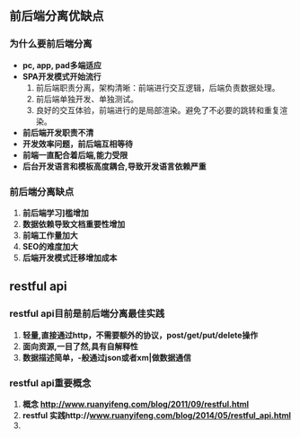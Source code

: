 ## 前后端分离优缺点

### 为什么要前后端分离

- **pc, app, pad多端适应**
- **SPA开发模式开始流行**
  1. 前后端职责分离，架构清晰：前端进行交互逻辑，后端负责数据处理。
  2. 前后端单独开发、单独测试。
  3. 良好的交互体验，前端进行的是局部渲染。避免了不必要的跳转和重复渲染。
- **前后端开发职责不清**
- **开发效率问题，前后端互相等待**
- **前端一直配合着后端,能力受限**
- **后台开发语言和模板高度耦合,导致开发语言依赖严重**

### 前后端分离缺点

1. **前后端学习]槛增加**
2. **数据依赖导致文档重要性增加**
3. **前端工作量加大**
4. **SEO的难度加大**
5. **后端开发模式迁移增加成本**

## restful api

### **restful api目前是前后端分离最佳实践**

1. **轻量,直接通过http，不需要额外的协议，post/get/put/delete操作**
2. **面向资源,一目了然,具有自解释性**
3. **数据描述简单，-般通过json或者xm|做数据通信**

### restful api重要概念

1. **概念 http://www.ruanyifeng.com/blog/2011/09/restful.html**
2. **restful 实践http://www.ruanyifeng.com/blog/2014/05/restful_api.html**
3. 